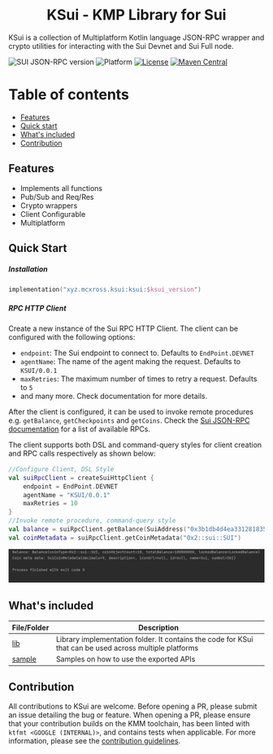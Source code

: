 <h1 align="center">KSui - KMP Library for Sui</h1>

KSui is a collection of Multiplatform Kotlin language JSON-RPC wrapper and crypto utilities for interacting with the Sui Devnet and Sui Full node.

![SUI JSON-RPC version](https://img.shields.io/badge/Sui%20JSON--RPC-0.29.0-blue.svg)
![Platform](https://img.shields.io/badge/platform-Android%20|%20JVM%20|%20Web%20|%20Native-blue.svg)
[![License](https://img.shields.io/badge/license-Apache%202.0-blue.svg)](LICENSE)
[![Maven Central](https://img.shields.io/maven-central/v/xyz.mcxross.ksui/ksui)](https://search.maven.org/artifact/xyz.mcxross.ksui/ksui)

# Table of contents
- [Features](#features)
- [Quick start](#quick-start)
- [What's included](#whats-included)
- [Contribution](#contribution)

## Features
- Implements all functions
- Pub/Sub and Req/Res
- Crypto wrappers
- Client Configurable
- Multiplatform

## Quick Start

##### Installation

```kotlin
implementation("xyz.mcxross.ksui:ksui:$ksui_version")
```

##### RPC HTTP Client
Create a new instance of the Sui RPC HTTP Client. The client can be configured with the following options:
- `endpoint`: The Sui endpoint to connect to. Defaults to `EndPoint.DEVNET`
- `agentName`: The name of the agent making the request. Defaults to `KSUI/0.0.1`
- `maxRetries`: The maximum number of times to retry a request. Defaults to `5`
- and many more. Check documentation for more details.

After the client is configured, it can be used to invoke remote procedures e.g. `getBalance`, `getCheckpoints` and `getCoins`. Check the [Sui JSON-RPC documentation](https://docs.sui.io/sui-jsonrpc) for a list of available RPCs.

The client supports both DSL and command-query styles for client creation and RPC calls respectively as shown below:
```kotlin
//Configure Client, DSL Style
val suiRpcClient = createSuiHttpClient {
    endpoint = EndPoint.DEVNET
    agentName = "KSUI/0.0.1"
    maxRetries = 10
}
//Invoke remote procedure, command-query style
val balance = suiRpcClient.getBalance(SuiAddress("0x3b1db4d4ea331281835e2b450312f82fc4ab880a"))
val coinMetadata = suiRpcClient.getCoinMetadata("0x2::sui::SUI")
```

<img src="asset/print.png" alt="KSui output" />

## What's included
| File/Folder      | Description                                                                                             |
|------------------|---------------------------------------------------------------------------------------------------------|
| [lib](lib)       | Library implementation folder. It contains the code for KSui that can be used across multiple platforms |
| [sample](sample) | Samples on how to use the exported APIs                                                                 |

## Contribution

All contributions to KSui are welcome. Before opening a PR, please submit an issue detailing the bug or feature. When opening a PR, please ensure that your contribution builds on the KMM toolchain, has been linted with `ktfmt <GOOGLE (INTERNAL)>`, and contains tests when applicable. For more information, please see the [contribution guidelines](CONTRIBUTING.md).